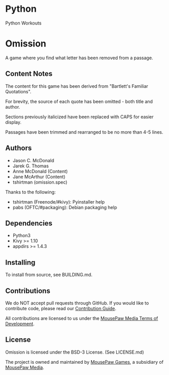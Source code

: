 # Python
Python Workouts

# Omission

A game where you find what letter has been removed from a passage.

## Content Notes

The content for this game has been derived from "Bartlett's Familiar Quotations".

For brevity, the source of each quote has been omitted - both title and author.

Sections previously italicized have been replaced with CAPS for easier
display.

Passages have been trimmed and rearranged to be no more than 4-5 lines.

## Authors

 - Jason C. McDonald
 - Jarek G. Thomas
 - Anne McDonald (Content)
 - Jane McArthur (Content)
 - tshirtman (omission.spec)

Thanks to the following:

 - tshirtman (Freenode/#kivy): Pyinstaller help
 - pabs (OFTC/#packaging): Debian packaging help

## Dependencies

 - Python3
 - Kivy >= 1.10
 - appdirs >= 1.4.3

## Installing

To install from source, see BUILDING.md.

## Contributions

We do NOT accept pull requests through GitHub.
If you would like to contribute code, please read our
[Contribution Guide][3].

All contributions are licensed to us under the
[MousePaw Media Terms of Development][4].

## License

Omission is licensed under the BSD-3 License. (See LICENSE.md)

The project is owned and maintained by [MousePaw Games][1],
a subsidiary of [MousePaw Media][2].

[1]: https://www.mousepawgames.com/omission
[2]: https://www.mousepawmedia.com/developers
[3]: https://www.mousepawmedia.com/developers/contribution
[4]: https://www.mousepawmedia.com/termsofdevelopment
[5]: https://github.com/mousepawmedia/omission

